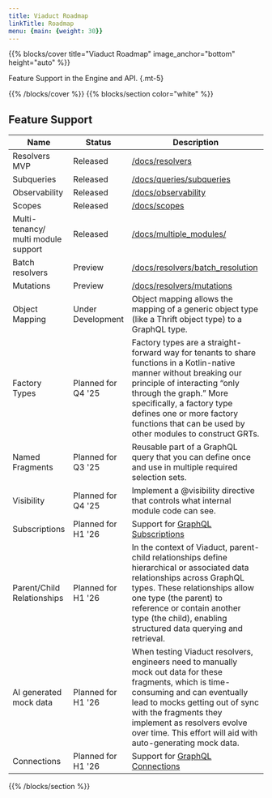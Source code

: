 ```yaml
---
title: Viaduct Roadmap
linkTitle: Roadmap
menu: {main: {weight: 30}}
---
```


{{% blocks/cover title="Viaduct Roadmap" image_anchor="bottom" height="auto" %}}

Feature Support in the Engine and API.
{.mt-5}

{{% /blocks/cover %}}
{{% blocks/section color="white" %}}
## Feature Support

| Name                                | Status             | Description                                                                                                                                                                                                                                                                                            |
|-------------------------------------|--------------------|--------------------------------------------------------------------------------------------------------------------------------------------------------------------------------------------------------------------------------------------------------------------------------------------------------|
| Resolvers MVP                       | Released           | [/docs/resolvers](/docs/resolvers)                                                                                                                                                                                                                                                                     |
| Subqueries                          | Released           | [/docs/queries/subqueries](/docs/resolvers/subqueries)                                                                                                                                                                                                                                                 |
| Observability                       | Released           | [/docs/observability](/docs/observability)                                                                                                                                                                                                                                                             |
| Scopes                              | Released           | [/docs/scopes](/docs/scopes)                                                                                                                                                                                                                                                                           |
| Multi-tenancy/ multi module support | Released           | [/docs/multiple_modules/](/docs/multiple_modules/)                                                                                                                                                                                                                                                     |
| Batch resolvers                     | Preview            | [/docs/resolvers/batch_resolution](/docs/resolvers/batch_resolution/)                                                                                                                                                                                                                                  |
| Mutations                           | Preview            | [/docs/resolvers/mutations](/docs/mutations)                                                                                                                                                                                                                                                           |
| Object Mapping                      | Under Development  | Object mapping allows the mapping of a generic object type (like a Thrift object type) to a GraphQL type.                                                                                                                                                                                              |
| Factory Types                       | Planned for Q4 '25 | Factory types are a straight-forward way for tenants to share functions in a Kotlin-native manner without breaking our principle of interacting “only through the graph.” More specifically, a factory type defines one or more factory functions that can be used by other modules to construct GRTs. |
| Named Fragments                     | Planned for Q3 '25 | Reusable part of a GraphQL query that you can define once and use in multiple required selection sets.                                                                                                                                                                                                 |
| Visibility                          | Planned for Q4 '25 | Implement a @visibility directive that controls what internal module code can see.                                                                                                                                                                                                                     |
| Subscriptions                       | Planned for H1 '26 | Support for [GraphQL Subscriptions](https://graphql.org/learn/subscriptions/)                                                                                                                                                                                                                          |
| Parent/Child Relationships          | Planned for H1 '26 | In the context of Viaduct, parent-child relationships define hierarchical or associated data relationships across GraphQL types. These relationships allow one type (the parent) to reference or contain another type (the child), enabling structured data querying and retrieval.                    |
| AI generated mock data              | Planned for H1 '26 | When testing Viaduct resolvers, engineers need to manually mock out data for these fragments, which is time-consuming and can eventually lead to mocks getting out of sync with the fragments they implement as resolvers evolve over time. This effort will aid with auto-generating mock data.       |
| Connections                         | Planned for H1 '26 | Support for [GraphQL Connections](https://relay.dev/graphql/connections.htm)                                                                                                                                                                                                                           |

{{% /blocks/section %}}
